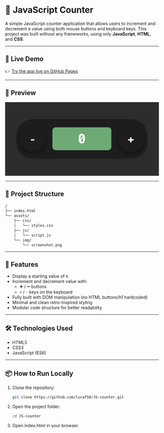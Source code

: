 # 🧮 JavaScript Counter

A simple JavaScript counter application that allows users to increment and decrement a value using both mouse buttons and keyboard keys. This project was built without any frameworks, using only **JavaScript**, **HTML**, and **CSS**.

---

## 🚀 Live Demo

👉 [Try the app live on GitHub Pages](https://lucaf50.github.io/JS-counter/)

---

## 📸 Preview

![Counter Preview](assets/img/screenshot.png)

---

## 📁 Project Structure

```
/
├── index.html
└── assets/
    ├── css/
    │   └── styles.css
    ├── js/
    │   └── script.js
    └── img/
        └── screenshot.png
```

---

## 🔧 Features

- Display a starting value of `0`
- Increment and decrement value with:
  - ➕ / ➖ buttons
  - `+` / `-` keys on the keyboard
- Fully built with DOM manipulation (no HTML buttons/h1 hardcoded)
- Minimal and clean retro-inspired styling
- Modular code structure for better readability

---

## 🛠️ Technologies Used

- HTML5
- CSS3
- JavaScript (ES6)

---

## 📦 How to Run Locally

1. Clone the repository:
   
   ```bash
   git clone https://github.com/lucaf50/JS-counter.git
   
2. Open the project folder:

   ```bash
   cd JS-counter
   
3. Open index.html in your browser.


